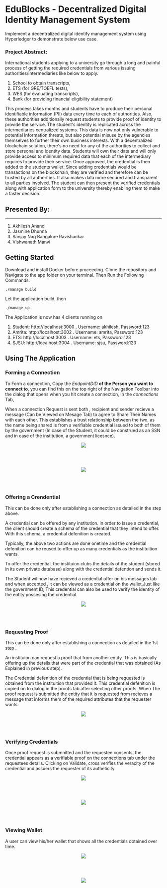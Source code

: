 
# EduBlocks - Decentralized Digital Identity Management System 

Implement a decentralized digital identify management system using Hyperledger to demonstrate below use case.

### Project Abstract:

International students applying to a  university go through a long and painful process of getting the required credentials from various issuing authorities/intermediaries like below to apply.

1. School to obtain transcripts,
2. ETS (for GRE/TOEFL tests), 
3. WES (for evaluating transcripts), 
4. Bank (for providing financial eligibility statement) 

This process takes months and students have to produce their personal identifiable information (PII) data every time to each of authorities. Also, these authorities additionally request students to provide proof of identity to provide the service. The student's identity is replicated across the intermediaries centralized systems. This data is now not only vulnerable to potential information threats, but also potential misuse by the agencies themselves to further their own business interests. With a decentralized blockchain solution, there's no need for any of the authorities to collect and store personal and identity data. Students will own their data and will only provide access to minimum required data that each of the intermediary requires to provide their service. Once approved, the credential is then added to the students wallet. Since adding credentials would be transactions on the blockchain, they are verified and therefore can be trusted by all authorities. It also makes data more secured and transparent to all parties involved. The student can then present the verified credentials along with application form to the university thereby enabling them to make a faster decision.

## Presented By: 
--------------
1. Akhilesh Anand 
2. Jasmine Dhunna 
3. Sanjay Nag Bangalore Ravishankar
4. Vishwanath Manvi
                        

## Getting Started
Download and install Docker before proceeding.
Clone the repository and Navigate to the app folder on your terminal. Then Run the Following Commands.

```
./manage build
```
 Let the application build, then 

```
./manage up
```

The Application is now has 4 clients running on

1. Student: http://localhost:3000 .   Username: akhilesh, Password:123
1. Amrita: http://localhost:3002 .    Username: amrita, Password:123
1. ETS: http://localhost:3003 .       Username: ets, Password:123
1. SJSU: http://localhost:3004 .      Username: sjsu, Password:123




## Using The Application

### Forming a Connection
To Form a connection, Copy the *EndpointDID* **of the Person you want to connect to**, you can find this on the top right of the Navigation Toolbar into the dialog that opens when you hit create a connection, In the *connections* Tab, 

When a connection Request is sent both , recipient and sender recieve a  message (Can be Viewed on Mesage Tab) to agree to Share Their Names with each other. This establishes a trust relationship between the two, as the name being shared is from a verifiable credential issued to both of them by the government (In case of the Student, it could be construed as an SSN and in case of the institution, a government licesnce).

<div align="center">
    <img src="https://github.com/SJSU272LabF18/Project-Team-14/blob/master/screenshots/Connection1.png" </img> 
</div>

<br><br>

<div align="center">
    <img src="https://github.com/SJSU272LabF18/Project-Team-14/blob/master/screenshots/Connection2%20.png" </img> 
</div>

<br><br>


### Offering a Crendential
This can be done only after establishing a connection as detailed in the step above.

A credential can be offered by any institution. In order to issue a credential, the client should create a schema of the credential that they intend to offer. With this schema, a credential defenition is created. 

Typically, the above two actions are done onetime and the credential defenition can be reused to offer up as many credentials as the instituition wants.

To offer the credential, the instituion clubs the details of the student (stored in its own private database) along with the credential defention and sends it. 

The Student wil now have recieved a credential offer on his messages tab and when accepted , it can be viewed as a credential on the wallet.Just  like the government ID, This credential can also be used to verify the identity of the entity possesing the credential.

<div align="center">
    <img src="https://github.com/SJSU272LabF18/Project-Team-14/blob/master/screenshots/Issuing.png" </img> 
</div>

<br><br>


### Requesting Proof
This can be done only after establishing a connection as detailed in the 1st step .

An instituion can request a proof that from another entity. This is basically offering up the details that were part of the credential that was obtained (As Explained in previous step). 

The Credential defenition of the credential that is being requested is obtained from the instituition that provided it. This credential defenition is copied on to dialog in the proofs tab after selecting other proofs. When The proof request is submitted the entity that it is requested from recieves a message that informs them of the required attributes that the requester wants. 



<div align="center">
    <img src="https://github.com/SJSU272LabF18/Project-Team-14/blob/master/screenshots/proofrequest.png" </img> 
</div>

<br><br>
 
### Verifying Credentials

Once proof request is submnitted and the requestee consents, the credential appears as a verifiable proof on the connections tab under the requestees details. Clicking on Validate, cross verifies the veracity of the credential and assuers the requester of its autheticity.


<div align="center">
    <img src="https://github.com/SJSU272LabF18/Project-Team-14/blob/master/screenshots/verification.png" </img> 
</div>

<br><br>

<div align="center">
    <img src="https://github.com/SJSU272LabF18/Project-Team-14/blob/master/screenshots/verification2.png" </img> 
</div>

<br><br>
 
 

### Viewing Wallet
A user can view his/her wallet that shows all the credentials obtained over time.

<div align="center">
    <img src="https://github.com/SJSU272LabF18/Project-Team-14/blob/master/screenshots/wallet.png" </img> 
</div>

<br><br>

<div align="center">
    <img src="https://github.com/SJSU272LabF18/Project-Team-14/blob/master/screenshots/wallet2.png" </img> 
</div>

<br><br>




